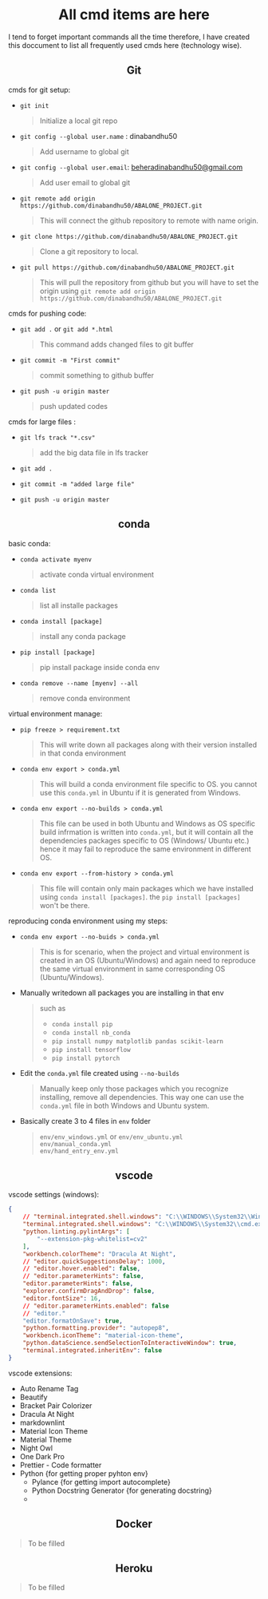 # <center>All cmd items are here</center>
I tend to forget important commands all the time therefore, I have created this doccument to list all frequently used cmds here (technology wise).

## <center> Git </center>
cmds for git setup: 

- `git init`  

	> Initialize a local git repo  

- `git config --global user.name` : dinabandhu50  

	> Add username to global git

- `git config --global user.email`: beheradinabandhu50@gmail.com  

	> Add user email to global git

- `git remote add origin https://github.com/dinabandhu50/ABALONE_PROJECT.git`  

	> This will connect the github repository to remote with name origin.

- `git clone https://github.com/dinabandhu50/ABALONE_PROJECT.git`  

	> Clone a git repository to local.

- `git pull https://github.com/dinabandhu50/ABALONE_PROJECT.git`  

	> This will pull the repository from github but you will have to set the origin using `git remote add origin https://github.com/dinabandhu50/ABALONE_PROJECT.git`  

cmds for pushing code:

- `git add .` or `git add *.html`  

	> This command adds changed files to git buffer

- `git commit -m "First commit"`  

	> commit something to github buffer

- `git push -u origin master`  

	> push updated codes  

cmds for large files :  
- `git lfs track "*.csv"`  

	> add the big data file in lfs tracker

- `git add .`  
- `git commit -m "added large file"`  
- `git push -u origin master`  

## <center> conda </center>

basic conda:

- `conda activate myenv`   

	> activate conda virtual environment  
- `conda list`  

	> list all installe packages  

- `conda install [package]`  

	> install any conda package

- `pip install [package]`  

	> pip install package inside conda env  

- `conda remove --name [myenv] --all`  

	> remove conda environment

virtual environment manage:

- `pip freeze > requirement.txt`  
	
	> This will write down all packages along with their version installed in that conda environment  

- `conda env export > conda.yml` 

	> This will build a conda environment file specific to OS. you cannot use this `conda.yml` in Ubuntu if it is generated from Windows.  

- `conda env export --no-builds > conda.yml`  
	
	> This file can be used in both Ubuntu and Windows as OS specific build infrmation is written into `conda.yml`, but it will contain all the dependencies packages specific to OS (Windows/ Ubuntu etc.) hence it may fail to reproduce the same environment in different OS.  
- `conda env export --from-history > conda.yml`

	> This file will contain only main packages which we have installed using `conda install [packages]`. the `pip install [packages]` won't be there.  

reproducing conda environment using my steps:
- `conda env export --no-buids > conda.yml`  
	> This is for scenario, when the project and virtual environment is created in an OS (Ubuntu/Windows) and again need to reproduce the same virtual environment in same corresponding OS (Ubuntu/Windows).

- Manually writedown all packages you are installing in that env  

	> such as 
	> - `conda install pip`
	> - `conda install nb_conda`
	> - `pip install numpy matplotlib pandas scikit-learn`
	> - `pip install tensorflow`
	> - `pip install pytorch`

- Edit the `conda.yml` file created using `--no-builds`  

	> Manually keep only those packages which you recognize installing, remove all dependencies. This way one can use the `conda.yml` file in both Windows and Ubuntu system.

- Basically create 3 to 4 files in `env` folder  

	> `env/env_windows.yml`  or  `env/env_ubuntu.yml`  
	> `env/manual_conda.yml`  
	> `env/hand_entry_env.yml`  


## <center> vscode </center>

vscode settings (windows):

```json
{
    // "terminal.integrated.shell.windows": "C:\\WINDOWS\\System32\\WindowsPowerShell\\v1.0\\powershell.exe",
    "terminal.integrated.shell.windows": "C:\\WINDOWS\\System32\\cmd.exe",
    "python.linting.pylintArgs": [
        "--extension-pkg-whitelist=cv2"
    ],
    "workbench.colorTheme": "Dracula At Night",
    // "editor.quickSuggestionsDelay": 1000,
    // "editor.hover.enabled": false,
    // "editor.parameterHints": false,
    "editor.parameterHints": false,
    "explorer.confirmDragAndDrop": false,
    "editor.fontSize": 16,
    // "editor.parameterHints.enabled": false
    // "editor."
    "editor.formatOnSave": true,
    "python.formatting.provider": "autopep8",
    "workbench.iconTheme": "material-icon-theme",
    "python.dataScience.sendSelectionToInteractiveWindow": true,
    "terminal.integrated.inheritEnv": false
}
```

vscode extensions:

-	Auto Rename Tag
-	Beautify
-	Bracket Pair Colorizer
-	Dracula At Night
-	markdownlint
-	Material Icon Theme
-	Material Theme
-	Night Owl
-	One Dark Pro
-	Prettier - Code formatter
-	Python {for getting proper pyhton env}
	- Pylance {for getting import autocomplete}
	- Python Docstring Generator {for generating docstring}
	- 

## <center> Docker </center>
> To be filled  

## <center> Heroku </center>
> To be filled
